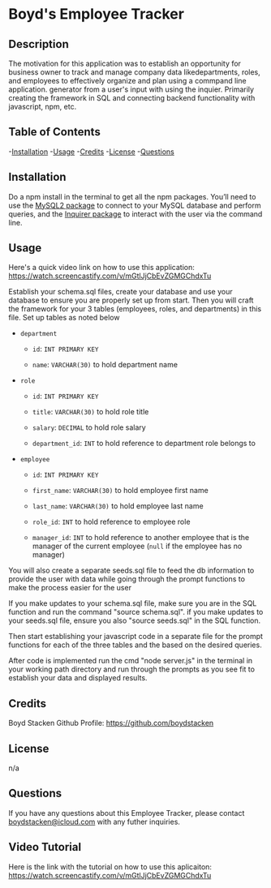 # Boyd's Employee Tracker

## Description

The motivation for this application was to establish an opportunity for business owner to track and manage company data likedepartments, roles, and employees to effectively organize and plan using a commpand line application.  generator from a user's input with using the inquier. Primarily creating the framework in SQL and connecting backend functionality with javascript, npm, etc.

## Table of Contents

-[Installation](#installation)
-[Usage](#usage)
-[Credits](#credits)
-[License](#license)
-[Questions](#questions)

## Installation

Do a npm install in the terminal to get all the npm packages. You’ll need to use the [MySQL2 package](https://www.npmjs.com/package/mysql2) to connect to your MySQL database and perform queries, and the [Inquirer package](https://www.npmjs.com/package/inquirer/v/8.2.4) to interact with the user via the command line.


## Usage

Here's a quick video link on how to use this application: https://watch.screencastify.com/v/mGtlJjCbEvZGMGChdxTu


Establish your schema.sql files, create your database and use your database to ensure you are properly set up from start. Then you will craft the framework for your 3 tables (employees, roles, and departments) in this file. Set up tables as noted below

* `department`

    * `id`: `INT PRIMARY KEY`

    * `name`: `VARCHAR(30)` to hold department name

* `role`

    * `id`: `INT PRIMARY KEY`

    * `title`: `VARCHAR(30)` to hold role title

    * `salary`: `DECIMAL` to hold role salary

    * `department_id`: `INT` to hold reference to department role belongs to

* `employee`

    * `id`: `INT PRIMARY KEY`

    * `first_name`: `VARCHAR(30)` to hold employee first name

    * `last_name`: `VARCHAR(30)` to hold employee last name

    * `role_id`: `INT` to hold reference to employee role

    * `manager_id`: `INT` to hold reference to another employee that is the manager of the current employee (`null` if the employee has no manager)

You will also create a separate seeds.sql file to feed the db information to provide the user with data while going through the prompt functions to make the process easier for the user

If you make updates to your schema.sql file, make sure you are in the SQL function and run the command "source schema.sql". if you make updates to your seeds.sql file, ensure you also "source seeds.sql" in the SQL function.

Then start establishing your javascript code in a separate file for the prompt functions for each of the three tables and the based on the desired queries.

After code is implemented run the cmd "node server.js" in the terminal in your working path directory and run through the prompts as you see fit to establish your data and displayed results.

## Credits

Boyd Stacken
Github Profile: https://github.com/boydstacken

## License

n/a

## Questions

If you have any questions about this Employee Tracker, please contact boydstacken@icloud.com with any futher inquiries.

## Video Tutorial

Here is the link with the tutorial on how to use this aplicaiton: https://watch.screencastify.com/v/mGtlJjCbEvZGMGChdxTu